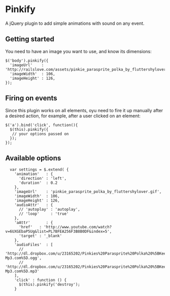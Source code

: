 Pinkify
=======

A jQuery plugin to add simple animations with sound on any event.

Getting started
---------------
You need to have an image you want to use, and know its dimensions:

    $('body').pinkify({
      'imageUrl'    : 'http://railslove.com/assets/pinkie_parasprite_polka_by_fluttershylover.gif',
      'imageWidth'  : 106,
      'imageHeight' : 126,
    });

Firing on events
----------------

Since this plugin works on all elements, oyu need to fire it up manually after a desired action, for example, after a user clicked on an element:

    $('a').bind('click', function(){
      $(this).pinkify({
       // your options passed on
      });
    });

Available options
-----------------

      var settings = $.extend( {
        'animation'   : {
          'direction' : 'left',
          'duration'  : 0.2
        },
        'imageUrl'    : 'pinkie_parasprite_polka_by_fluttershylover.gif',
        'imageWidth'  : 106,
        'imageHeight' : 126,
        'audioAttr'   : {
          // 'autoplay' : 'autoplay',
          // 'loop'     : 'true'
        },
        'aAttr'       : {
          'href'   : 'http://www.youtube.com/watch?v=6UXGEbaP5Ug&list=PL7BFEA256F3B8B0DF&index=5',
          'target' : '_blank'
        },
        'audioFiles'  : [
          // 'http://dl.dropbox.com/u/23165202/Pinkies%20Parasprite%20Polka%20%5BKeep-Mp3.com%5D.ogg',
          // 'http://dl.dropbox.com/u/23165202/Pinkies%20Parasprite%20Polka%20%5BKeep-Mp3.com%5D.mp3'
        ],
        'click' : function () {
          $(this).pinkify('destroy');
        }